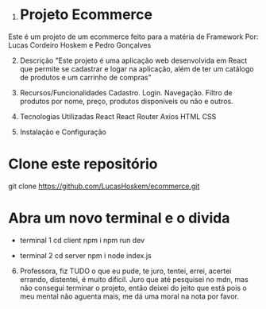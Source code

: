 1. # Projeto Ecommerce
Este é um projeto de um ecommerce feito para a matéria de Framework
Por: Lucas Cordeiro Hoskem e Pedro Gonçalves 

2. Descrição
"Este projeto é uma aplicação web desenvolvida em React que permite se cadastrar e logar na aplicação, além de ter um catálogo de produtos e um carrinho de compras"

3. Recursos/Funcionalidades
Cadastro.
Login.
Navegação.
Filtro de produtos por nome, preço, produtos disponíveis ou não e outros.


4. Tecnologias Utilizadas
React
React Router
Axios
HTML
CSS


5. Instalação e Configuração
# Clone este repositório
git clone https://github.com/LucasHoskem/ecommerce.git

# Abra um novo terminal e o divida
- terminal 1
    cd client
    npm i
    npm run dev

- terminal 2
    cd server 
    npm i
    node index.js


6. Professora, fiz TUDO o que eu pude, te juro, tentei, errei, acertei errando, distentei, é muito difícil. Juro que até pesquisei no mdn, mas não consegui terminar o projeto, então deixei do jeito que está pois o meu mental não aguenta mais, me dá uma moral na nota por favor.
